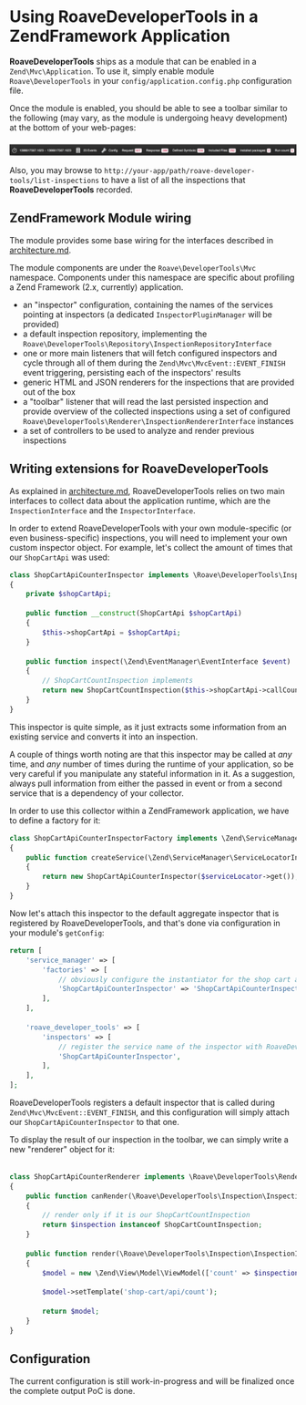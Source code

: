 # Using RoaveDeveloperTools in a ZendFramework Application

**RoaveDeveloperTools** ships as a module that can be enabled in a `Zend\Mvc\Application`. To use
it, simply enable module `Roave\DeveloperTools` in your `config/application.config.php` configuration
file.

Once the module is enabled, you should be able to see a toolbar similar to the following (may vary, as
the module is undergoing heavy development) at the bottom of your web-pages:

![toolbar preview](img/toolbar.png)

Also, you may browse to `http://your-app/path/roave-developer-tools/list-inspections` to have a list
of all the inspections that **RoaveDeveloperTools** recorded.

## ZendFramework Module wiring

The module provides some base wiring for the interfaces described in [architecture.md](architecture.md).

The module components are under the `Roave\DeveloperTools\Mvc` namespace. Components under this
namespace are specific about profiling a Zend Framework (2.x, currently) application.

 - an "inspector" configuration, containing the names of the services pointing at inspectors (a
   dedicated `InspectorPluginManager` will be provided)
 - a default inspection repository, implementing
   the `Roave\DeveloperTools\Repository\InspectionRepositoryInterface`
 - one or more main listeners that will fetch configured inspectors and cycle through all of them
   during the `Zend\Mvc\MvcEvent::EVENT_FINISH` event triggering, persisting each of the inspectors'
   results
 - generic HTML and JSON renderers for the inspections that are provided out of the box
 - a "toolbar" listener that will read the last persisted inspection and provide overview of the
   collected inspections using a set of configured
   `Roave\DeveloperTools\Renderer\InspectionRendererInterface` instances
 - a set of controllers to be used to analyze and render previous inspections

## Writing extensions for RoaveDeveloperTools

As explained in [architecture.md](architecture.md), RoaveDeveloperTools relies on two main interfaces
to collect data about the application runtime, which are the `InspectionInterface` and the
`InspectorInterface`.

In order to extend RoaveDeveloperTools with your own module-specific (or even business-specific)
inspections, you will need to implement your own custom inspector object. For example, let's collect
the amount of times that our `ShopCartApi` was used:

```php
class ShopCartApiCounterInspector implements \Roave\DeveloperTools\Inspector\InspectorInterface
{
    private $shopCartApi;

    public function __construct(ShopCartApi $shopCartApi)
    {
        $this->shopCartApi = $shopCartApi;
    }

    public function inspect(\Zend\EventManager\EventInterface $event)
    {
        // ShopCartCountInspection implements
        return new ShopCartCountInspection($this->shopCartApi->callCount());
    }
}
```

This inspector is quite simple, as it just extracts some information from an existing service and
converts it into an inspection.

A couple of things worth noting are that this inspector may be called at *any* time, and *any* number
of times during the runtime of your application, so be very careful if you manipulate any stateful
information in it. As a suggestion, always pull information from either the passed in event or
from a second service that is a dependency of your collector.

In order to use this collector within a ZendFramework application, we have to define a factory for it:

```php
class ShopCartApiCounterInspectorFactory implements \Zend\ServiceManager\FactoryInterface
{
    public function createService(\Zend\ServiceManager\ServiceLocatorInterface $serviceLocator)
    {
        return new ShopCartApiCounterInspector($serviceLocator->get());
    }
}
```

Now let's attach this inspector to the default aggregate inspector that is registered by
RoaveDeveloperTools, and that's done via configuration in your module's `getConfig`:

```php
return [
    'service_manager' => [
        'factories' => [
            // obviously configure the instantiator for the shop cart api inspector
            'ShopCartApiCounterInspector' => 'ShopCartApiCounterInspectorFactory',
        ],
    ],

    'roave_developer_tools' => [
        'inspectors' => [
            // register the service name of the inspector with RoaveDeveloperTools
            'ShopCartApiCounterInspector',
        ],
    ],
];
```

RoaveDeveloperTools registers a default inspector that is called during `Zend\Mvc\MvcEvent::EVENT_FINISH`,
and this configuration will simply attach our `ShopCartApiCounterInspector` to that one.

To display the result of our inspection in the toolbar, we can simply write a new "renderer" object for it:

```php

class ShopCartApiCounterRenderer implements \Roave\DeveloperTools\Renderer\RendererInterface
{
    public function canRender(\Roave\DeveloperTools\Inspection\InspectionInterface $inspection)
    {
        // render only if it is our ShopCartCountInspection
        return $inspection instanceof ShopCartCountInspection;
    }

    public function render(\Roave\DeveloperTools\Inspection\InspectionInterface $inspection)
    {
        $model = new \Zend\View\Model\ViewModel(['count' => $inspection->getInspectionData()[0]]))

        $model->setTemplate('shop-cart/api/count');

        return $model;
    }
}
```


## Configuration

The current configuration is still work-in-progress and will be finalized once the complete output
PoC is done.
